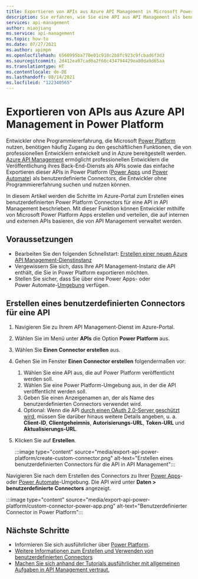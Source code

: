 ```yaml
---
title: Exportieren von APIs aus Azure API Management in Microsoft Power Platform | Microsoft-Dokumentation
description: Sie erfahren, wie Sie eine API aus API Management als benutzerdefinierten Connector für Power Apps und Power Automate in Microsoft Power Platform exportieren.
services: api-management
author: miaojiang
ms.service: api-management
ms.topic: how-to
ms.date: 07/27/2021
ms.author: apimpm
ms.openlocfilehash: 6560995ba770e01c910c2b8fc923c9fcbad6f3d3
ms.sourcegitcommit: 2d412ea97cad0a2f66c434794429ea80da9d65aa
ms.translationtype: HT
ms.contentlocale: de-DE
ms.lasthandoff: 08/14/2021
ms.locfileid: "122340565"
---
```

# <a name="export-apis-from-azure-api-management-to-the-power-platform"></a>Exportieren von APIs aus Azure API Management in Power Platform 

Entwickler ohne Programmiererfahrung, die Microsoft [Power Platform](https://powerplatform.microsoft.com) nutzen, benötigen häufig Zugang zu den geschäftlichen Funktionen, die von professionellen Entwicklern entwickelt und in Azure bereitgestellt werden. [Azure API Management](https://aka.ms/apimrocks) ermöglicht professionellen Entwicklern die Veröffentlichung ihres Back-End-Diensts als APIs sowie das einfache Exportieren dieser APIs in Power Platform ([Power Apps](/powerapps/powerapps-overview) und [Power Automate](/power-automate/getting-started)) als benutzerdefinierte Connectors, die Entwickler ohne Programmiererfahrung suchen und nutzen können. 

In diesem Artikel werden die Schritte im Azure-Portal zum Erstellen eines benutzerdefinierten Power Platform Connectors für eine API in API Management beschrieben. Mit dieser Funktion können Entwickler mithilfe von Microsoft Power Platform Apps erstellen und verteilen, die auf internen und externen APIs basieren, die von API Management verwaltet werden.

## <a name="prerequisites"></a>Voraussetzungen

+ Bearbeiten Sie den folgenden Schnellstart: [Erstellen einer neuen Azure API Management-Dienstinstanz](get-started-create-service-instance.md)
+ Vergewissern Sie sich, dass Ihre API Management-Instanz die API enthält, die Sie in Power Platform exportieren möchten.
+ Stellen Sie sicher, dass Sie über eine Power Apps- oder Power Automate-[Umgebung](/powerapps/powerapps-overview#power-apps-for-admins) verfügen. 

## <a name="create-a-custom-connector-to-an-api"></a>Erstellen eines benutzerdefinierten Connectors für eine API

1. Navigieren Sie zu Ihrem API Management-Dienst im Azure-Portal.
1. Wählen Sie im Menü unter **APIs** die Option **Power Platform** aus.
1. Wählen Sie **Einen Connector erstellen** aus.
1. Gehen Sie im Fenster **Einen Connector erstellen** folgendermaßen vor:
    1. Wählen Sie eine API aus, die auf Power Platform veröffentlicht werden soll.
    1. Wählen Sie eine Power Platform-Umgebung aus, in der die API veröffentlicht werden soll. 
    1. Geben Sie einen Anzeigenamen an, der als Name des benutzerdefinierten Connectors verwendet wird.  
    1. Optional: Wenn die API [durch einen OAuth 2.0-Server geschützt wird](api-management-howto-protect-backend-with-aad.md), müssen Sie darüber hinaus weitere Details angeben, u. a. **Client-ID**, **Clientgeheimnis**, **Autorisierungs-URL**, **Token-URL** und **Aktualisierungs-URL**.  
1. Klicken Sie auf **Erstellen**. 

    :::image type="content" source="media/export-api-power-platform/create-custom-connector.png" alt-text="Erstellen eines benutzerdefinierten Connectors für die API in API Management":::

Navigieren Sie nach dem Erstellen des Connectors zu Ihrer [Power Apps](https://make.powerapps.com)- oder [Power Automate](https://flow.microsoft.com)-Umgebung. Die API wird unter **Daten > benutzerdefinierte Connectors** angezeigt.

:::image type="content" source="media/export-api-power-platform/custom-connector-power-app.png" alt-text="Benutzerdefinierter Connector in Power Platform":::

## <a name="next-steps"></a>Nächste Schritte

* Informieren Sie sich ausführlicher über [Power Platform](https://powerplatform.microsoft.com/).
* [Weitere Informationen zum Erstellen und Verwenden von benutzerdefinierten Connectors](/connectors/custom-connectors/)
* [Machen Sie sich anhand der Tutorials ausführlicher mit allgemeinen Aufgaben in API Management vertraut.](./import-and-publish.md)
